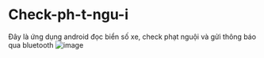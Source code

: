 # Check-ph-t-ngu-i
Đây là ứng dụng android đọc biển số xe, check phạt nguội và gửi thông báo qua bluetooth
![image](https://github.com/user-attachments/assets/5821ced5-3787-45d9-b8ed-72fbe59211cf)

